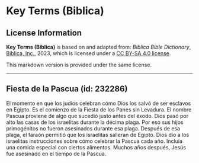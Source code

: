 # Key Terms (Biblica)

## License Information

**Key Terms (Biblica)** is based on and adapted from: _Biblica Bible Dictionary_, [Biblica, Inc.](https://www.biblica.com/), 2023, which is licensed under a [CC BY-SA 4.0 license](https://creativecommons.org/licenses/by-sa/4.0/legalcode.en).

This markdown version is provided under the same license.



--------------------------------

## Fiesta de la Pascua (id: 232286)

El momento en que los judíos celebran cómo Dios los salvó de ser esclavos en Egipto. Es el comienzo de la Fiesta de los Panes sin Levadura. El nombre Pascua proviene de algo que sucedió justo antes del éxodo. Dios pasó por alto las casas de los israelitas durante la décima plaga. Por eso sus hijos primogénitos no fueron asesinados durante esa plaga. Después de esa plaga, el faraón permitió que los israelitas salieran de Egipto. Dios dio a los israelitas instrucciones sobre cómo celebrar la Pascua cada año. Incluía una comida especial con ciertos alimentos. Muchos años después, Jesús fue asesinado en el tiempo de la Pascua.


